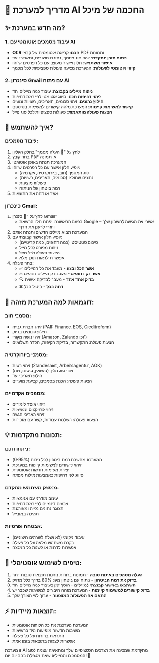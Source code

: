 # 🤖 מדריך למערכת AI החכמה של מיכל

## ✨ מה חדש במערכת?

### 1. עיבוד מסמכים אוטומטי עם AI
- **OCR חכם**: קריאה אוטומטית של קבצי PDF ותמונות
- **ניתוח תוכן מתקדם**: זיהוי סוג מסמך, נתונים חשובים, ותאריכי יעד
- **אישור משתמש**: חלון אישור מעוצב עם כל הפרטים שזוהו
- **קיווי אוטומטי לפעולות**: המערכת מציעה פעולות ספציפיות לכל מסמך

### 2. סינכרון Gmail עם ניתוח AI
- **ניתוח מיילים בקבוצה**: עיבוד כמה מיילים יחד
- **זיהוי דחיפות חכם**: סיווג אוטומטי לפי רמת דחיפות
- **חילוץ נתונים**: זיהוי סכומים, תאריכים, רשויות ונושים
- **קישור למשימות קיימות**: המערכת מזהה קישורים למשימות בסיסטם
- **הצעות פעולה מותאמות**: פעולות ספציפיות לכל סוג מייל

## 🚀 איך להשתמש?

### עיבוד מסמכים:
1. לחץ על "📄 העלה מסמך" בחלק העליון
2. בחר קובץ PDF או תמונה
3. המערכת תנתח באופן אוטומטי
4. יופיע חלון אישור עם כל הפרטים שזוהו:
   - סוג המסמך (חוב, ביורוקרטיה, אקדמיה)
   - נתונים שחולצו (סכומים, תאריכים, רשויות)
   - פעולות מוצעות
   - רמת ביטחון של הניתוח
5. אשר או דחה את התוצאות

### סינכרון Gmail:
1. לחץ על "📧 סנכרן Gmail" 
   - בפעם הראשונה ייפתח חלון הרשאת Google – אשרי את הגישה לחשבון שלך וחזרי לרענן את הדף
2. המערכת תביא מיילים חדשים ותנתח אותם
3. יופיע חלון אישור קבוצתי עם:
   - סיכום סטטיסטי (כמה דחופים, כמה קריטיים)
   - ניתוח מפורט לכל מייל
   - הצעות פעולה לכל מייל
   - אפשרות לראות תוכן מלא
4. בחר פעולה:
   - ✅ **אשר הכל ובצע** - מעבד את כל המיילים
   - 🔥 **אשר רק דחופים** - מעבד רק מיילים דחופים
   - 🔍 **בדוק אחד אחד** - מעבר לבדיקה אישית
   - ❌ **דחה הכל** - ביטול הכל

## 🎯 דוגמאות למה המערכת מזהה:

### מסמכי חוב:
- זיהוי חברת גבייה (PAIR Finance, EOS, Creditreform)
- חילוץ סכומים בדיוק
- זיהוי נושה מקורי (Amazon, Zalando וכו')
- הצעות פעולה: התקשרות, בדיקת תקיפות, הסדר תשלומים

### מסמכי ביורוקרטיה:
- זיהוי רשות (Standesamt, Arbeitsagentur, AOK)
- זיהוי סוג הליך (נישואין, ביטוח, ויזה)
- חילוץ תאריכי יעד
- הצעות פעולה: הכנת מסמכים, קביעת מועדים

### מסמכים אקדמיים:
- זיהוי מוסד לימודים
- זיהוי פרויקטים ומשימות
- זיהוי תאריכי הגשה
- הצעות פעולה: השלמת עבודות, קשר עם מזכירות

## 💡 תכונות מתקדמות:

### ניתוח חכם:
- המערכת מחשבת רמת ביטחון לכל ניתוח (0-95%)
- זיהוי קישורים למשימות קיימות במערכת
- יצירת משימות חדשות אוטומטית
- סיווג לפי דחיפות באמצעות מילות מפתח

### ממשק משתמש מתקדם:
- עיצוב מודרני עם אנימציות
- צבעים דינמיים לפי רמת דחיפות
- תצוגת נתונים נקייה ומאורגנת
- תמיכה במובייל

### אבטחה ופרטיות:
- עיבוד מקומי (לא נשלח לשרתים חיצוניים)
- בקרת משתמש מלאה על כל פעולה
- אפשרות לדחות או לשנות כל המלצה

## 🔧 טיפים לשימוש אופטימלי:

1. **העלה מסמכים באיכות טובה** - תמונות ברורות נותנות תוצאות טובות יותר
2. **בדוק את רמת הביטחון** - ניתוח עם ביטחון מעל 80% בדרך כלל מדויק
3. **השתמש באישור קבוצתי למיילים** - חוסך זמן בעיבוד כמה מיילים יחד
4. **בדוק קישורים למשימות קיימות** - המערכת מזהה חיבורים למשימות שכבר יש
5. **התאם את הפעולות המוצעות** - ערוך לפי הצורך שלך

## ⚡ תוצאות מיידיות:
- המערכת מעדכנת את כל הלוחות אוטומטית
- משימות חדשות מופיעות מיד ברשימות
- התראות ברורות על כל פעולה
- אפשרות לצפות בתוצאות בזמן אמת

זו מערכת AI מתקדמת שמבינה את הצרכים הספציפיים שלך ומתאימה עצמה לסוג המסמכים והמיילים שאת מטפלת בהם יום יום! 🚀